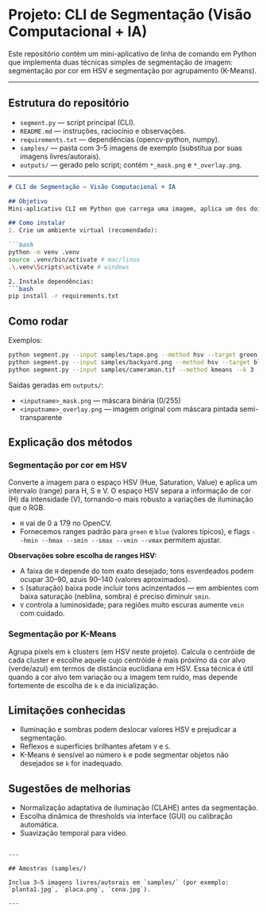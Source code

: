 # Projeto: CLI de Segmentação (Visão Computacional + IA)

Este repositório contém um mini-aplicativo de linha de comando em Python que implementa duas técnicas simples de segmentação de imagem: segmentação por cor em HSV e segmentação por agrupamento (K-Means).

---

## Estrutura do repositório

- `segment.py` — script principal (CLI).
- `README.md` — instruções, raciocínio e observações.
- `requirements.txt` — dependências (opencv-python, numpy).
- `samples/` — pasta com 3–5 imagens de exemplo (substitua por suas imagens livres/autorais).
- `outputs/` — gerado pelo script; contém `*_mask.png` e `*_overlay.png`.

---
```markdown
# CLI de Segmentação — Visão Computacional + IA

## Objetivo
Mini-aplicativo CLI em Python que carrega uma imagem, aplica um dos dois algoritmos de segmentação (HSV ou K-Means), e salva máscara e overlay.

## Como instalar
1. Crie um ambiente virtual (recomendado):

```bash
python -m venv .venv
source .venv/bin/activate # mac/linux
.\.venv\Scripts\activate # windows

2. Instale dependências:
```bash
pip install -r requirements.txt
```

## Como rodar
Exemplos:

```bash
python segment.py --input samples/tape.png --method hsv --target green
python segment.py --input samples/backyard.png --method hsv --target blue --hmin 90 --hmax 130
python segment.py --input samples/cameraman.tif --method kmeans --k 3 --target green
```

Saídas geradas em `outputs/`:
- `<inputname>_mask.png` — máscara binária (0/255)
- `<inputname>_overlay.png` — imagem original com máscara pintada semi-transparente

## Explicação dos métodos

### Segmentação por cor em HSV
Converte a imagem para o espaço HSV (Hue, Saturation, Value) e aplica um intervalo (range) para H, S e V. O espaço HSV separa a informação de cor (H) da intensidade (V), tornando-o mais robusto a variações de iluminação que o RGB.

- `H` vai de 0 a 179 no OpenCV.
- Fornecemos ranges padrão para `green` e `blue` (valores típicos), e flags `--hmin --hmax --smin --smax --vmin --vmax` permitem ajustar.

**Observações sobre escolha de ranges HSV:**
- A faixa de `H` depende do tom exato desejado; tons esverdeados podem ocupar 30–90, azuis 90–140 (valores aproximados).
- `S` (saturação) baixa pode incluir tons acinzentados — em ambientes com baixa saturação (neblina, sombra) é preciso diminuir `smin`.
- `V` controla a luminosidade; para regiões muito escuras aumente `vmin` com cuidado.

### Segmentação por K-Means
Agrupa pixels em `k` clusters (em HSV neste projeto). Calcula o centróide de cada cluster e escolhe aquele cujo centróide é mais próximo da cor alvo (verde/azul) em termos de distância euclidiana em HSV. Essa técnica é útil quando a cor alvo tem variação ou a imagem tem ruído, mas depende fortemente de escolha de `k` e da inicialização.

## Limitações conhecidas
- Iluminação e sombras podem deslocar valores HSV e prejudicar a segmentação.
- Reflexos e superfícies brilhantes afetam `V` e `S`.
- K-Means é sensível ao número `k` e pode segmentar objetos não desejados se `k` for inadequado.

## Sugestões de melhorias
- Normalização adaptativa de iluminação (CLAHE) antes da segmentação.
- Escolha dinâmica de thresholds via interface (GUI) ou calibração automática.
- Suavização temporal para vídeo.
```

---

## Amostras (samples/)

Inclua 3–5 imagens livres/autorais em `samples/` (por exemplo: `planta1.jpg`, `placa.png`, `cena.jpg`).

---
